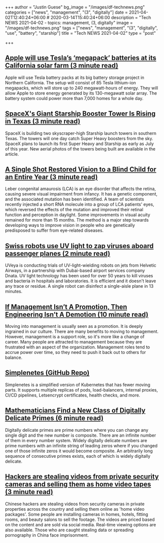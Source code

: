 +++
author = "Justin Guese"
bg_image = "/images/df-technews.png"
categories = ["news", "management", "(3", "digitally"]
date = 2021-04-02T12:40:24+06:00 # 2020-03-14T15:40:24+06:00
description = "Tech NEWS 2021-04-02 - topics: management, (3, digitally"
image = "/images/df-technews.png"
tags = ["news", "management", "(3", "digitally", "use", "battery", "starship"]
title = "Tech NEWS 2021-04-02"
type = "post"

+++

## [Apple will use Tesla’s ‘megapack’ batteries at its California solar farm (3 minute read)](https://www.theverge.com/2021/3/31/22360839/apple-tesla-megapack-energy-storage-grid-solar-batteries)

Apple will use Tesla battery packs at its big battery storage project in Northern California. The setup will consist of 85 Tesla lithium-ion megapacks, which will store up to 240 megawatt-hours of energy. They will allow Apple to store energy generated by its 130-megawatt solar array. The battery system could power more than 7,000 homes for a whole day.

## [SpaceX's Giant Starship Booster Tower Is Rising in Texas (3 minute read)](https://interestingengineering.com/spacex-starship-booster-tower-rising-in-texas)

SpaceX is building two skyscraper-high Starship launch towers in southern Texas. The towers will one day catch Super Heavy boosters from the sky. SpaceX plans to launch its first Super Heavy and Starship as early as July of this year. New aerial photos of the towers being built are available in the article.

## [A Single Shot Restored Vision to a Blind Child for an Entire Year (3 minute read)](https://interestingengineering.com/single-shot-restored-vision-blind-child-entire-year)

Leber congenital amaurosis (LCA) is an eye disorder that affects the retina, causing severe visual impairment from infancy. It has a genetic component, and the associated mutation has been identified. A team of scientists recently injected a short RNA molecule into a group of LCA patients' eyes, which reversed the effects of the mutation and improved their retinal function and perception in daylight. Some improvements in visual acuity remained for more than 15 months. The method is a major step towards developing ways to improve vision in people who are genetically predisposed to suffer from eye-related diseases.

## [Swiss robots use UV light to zap viruses aboard passenger planes (2 minute read)](https://www.reuters.com/article/technologyNews/idUSKBN2BO4OX)

UVeya is conducting trials of UV-light-wielding robots on jets from Helvetic Airways, in a partnership with Dubai-based airport services company Dnata. UV light technology has been used for over 50 years to kill viruses and bacteria in hospitals and laboratories. It is efficient and it doesn't leave any trace or residue. A single robot can disinfect a single-aisle plane in 13 minutes.

## [If Management Isn’t A Promotion, Then Engineering Isn’t A Demotion (10 minute read)](https://charity.wtf/2020/09/06/if-management-isnt-a-promotion-then-engineering-isnt-a-demotion/)

Moving into management is usually seen as a promotion. It is deeply ingrained in our culture. There are many benefits to moving to management. However, management is a support role, so it's more like a change of career. Many people are attracted to management because they are frustrated with an aspect of the organization. Management roles tend to accrue power over time, so they need to push it back out to others for balance.

## [Simplenetes (GitHub Repo)](https://github.com/simplenetes-io/simplenetes)

Simplenetes is a simplified version of Kubernetes that has fewer moving parts. It supports multiple replicas of pods, load-balancers, internal proxies, CI/CD pipelines, Letsencrypt certificates, health checks, and more.

## [Mathematicians Find a New Class of Digitally Delicate Primes (6 minute read)](https://www.quantamagazine.org/mathematicians-find-a-new-class-of-digitally-delicate-primes-20210330//1/01000178920fc7b1-ec9d3e85-c1db-4c4a-91db-caf4f301df4b-000000/sioI3AfsxJfOQzIIy39azKWyKJoE7xRe8dXIbbtUpp8=187)

Digitally delicate primes are prime numbers where you can change any single digit and the new number is composite. There are an infinite number of them in every number system. Widely digitally delicate numbers are prime numbers with an infinite string of leading zeros where if you changed one of those infinite zeros it would become composite. An arbitrarily long sequence of consecutive primes exists, each of which is widely digitally delicate.

## [Hackers are stealing videos from private security cameras and selling them as home video tapes (3 minute read)](https://www.scmp.com/news/people-culture/article/3127659/hackers-are-stealing-videos-private-security-cameras-and)

Chinese hackers are stealing videos from security cameras in private properties across the country and selling them online as 'home video packages'. Some people are installing cameras in homes, hotels, fitting rooms, and beauty salons to sell the footage. The videos are priced based on the content and are sold via social media. Real-time viewing options are also available. Those who are caught stealing data or spreading pornography in China face imprisonment.

